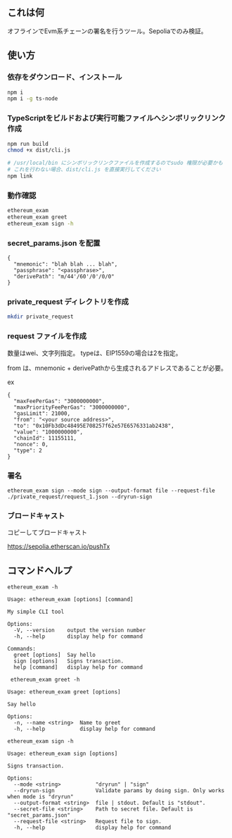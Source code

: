 ## これは何
オフラインでEvm系チェーンの署名を行うツール。Sepoliaでのみ検証。

## 使い方
### 依存をダウンロード、インストール
```sh
npm i
npm i -g ts-node
```

### TypeScriptをビルドおよび実行可能ファイルへシンボリックリンク作成
```sh
npm run build
chmod +x dist/cli.js

# /usr/local/bin にシンボリックリンクファイルを作成するのでsudo 権限が必要かも
# これを行わない場合、dist/cli.js を直接実行してください
npm link
```

### 動作確認
```sh
ethereum_exam
ethereum_exam greet
ethereum_exam sign -h
```

### secret_params.json を配置
```
{
  "mnemonic": "blah blah ... blah",
  "passphrase": "<passphrase>",
  "derivePath": "m/44'/60'/0'/0/0"
}
```

### private_request ディレクトリを作成
```sh
mkdir private_request
```

### request ファイルを作成
数量はwei、文字列指定。
typeは、EIP1559の場合は2を指定。

from は、mnemonic + derivePathから生成されるアドレスであることが必要。

ex
```
{
  "maxFeePerGas": "3000000000",
  "maxPriorityFeePerGas": "3000000000",
  "gasLimit": 21000,
  "from": "<your source address>",
  "to": "0x10Fb3dDc48495E708257f62e57E6576331ab2438",
  "value": "1000000000",
  "chainId": 11155111,
  "nonce": 0,
  "type": 2
}
```

### 署名
```
ethereum_exam sign --mode sign --output-format file --request-file ./private_request/request_1.json --dryrun-sign
```

### ブロードキャスト
コピーしてブロードキャスト

https://sepolia.etherscan.io/pushTx

## コマンドヘルプ
```
ethereum_exam -h

Usage: ethereum_exam [options] [command]

My simple CLI tool

Options:
  -V, --version    output the version number
  -h, --help       display help for command

Commands:
  greet [options]  Say hello
  sign [options]   Signs transaction.
  help [command]   display help for command
```

```
 ethereum_exam greet -h

Usage: ethereum_exam greet [options]

Say hello

Options:
  -n, --name <string>  Name to greet
  -h, --help           display help for command
```

```
ethereum_exam sign -h

Usage: ethereum_exam sign [options]

Signs transaction.

Options:
  --mode <string>           "dryrun" | "sign"
  --dryrun-sign             Validate params by doing sign. Only works when mode is "dryrun"
  --output-format <string>  file | stdout. Default is "stdout".
  --secret-file <string>    Path to secret file. Default is "secret_params.json"
  --request-file <string>   Request file to sign.
  -h, --help                display help for command
```

